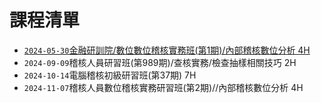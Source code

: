 # 課程清單
* [`2024-05-30`金融研訓院/數位數位稽核實務班(第1期)/內部稽核數位分析 4H](./20240530/)
* `2024-09-09`稽核人員研習班(第989期)/查核實務/檢查抽樣相關技巧 2H
* `2024-10-14`電腦稽核初級研習班(第37期) 7H
* `2024-11-07`稽核人員數位稽核實務研習班(第2期)//內部稽核數位分析 4H
  
